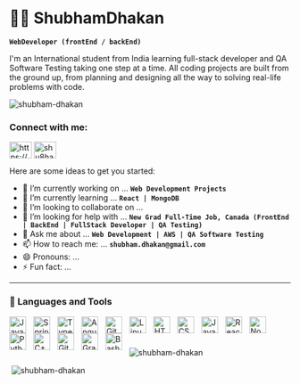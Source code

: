 # 🏄‍♂️ ShubhamDhakan

**`WebDeveloper (frontEnd / backEnd)`**

I'm an International student from India learning full-stack developer and QA Software Testing taking one step at a time. All coding projects are built from the ground up, from planning and designing all the way to solving real-life problems with code. 

<p align="left"> <img src="https://komarev.com/ghpvc/?username=shubham-dhakan&label=Profile%20views&color=0e75b6&style=flat" alt="shubham-dhakan" /> </p>

<h3 align="left">Connect with me:</h3>
<p align="left">
<a href="https://www.linkedin.com/in/shubham-dhakan-4973011a0" target="blank"><img align="center" src="https://raw.githubusercontent.com/rahuldkjain/github-profile-readme-generator/master/src/images/icons/Social/linked-in-alt.svg" alt="https://www.linkedin.com/in/shubham-dhakan-4973011a0/" height="30" width="40" /></a>
<a href="https://instagram.com/shu8hamdhakan" target="blank"><img align="center" src="https://raw.githubusercontent.com/rahuldkjain/github-profile-readme-generator/master/src/images/icons/Social/instagram.svg" alt="shu8hamdhakan" height="30" width="40" /></a>
</p>

Here are some ideas to get you started:

- 🔭 I’m currently working on ...   **` Web Development Projects `**
- 🌱 I’m currently learning ...     **` React | MongoDB `**  
- 👯 I’m looking to collaborate on ...      
- 🤔 I’m looking for help with ...          **` New Grad Full-Time Job, Canada (FrontEnd | BackEnd | FullStack Developer | QA Testing) `**
- 💬 Ask me about ...                       **` Web Development | AWS | QA Software Testing `**
- 📫 How to reach me: ...                   **` shubham.dhakan@gmail.com `**
- 😄 Pronouns: ...
- ⚡ Fun fact: ...




---

### 🧰 Languages and Tools

<img align="left" alt="Java" width="30px" style="padding-right:10px;" src="https://cdn.jsdelivr.net/gh/devicons/devicon/icons/java/java-original.svg"/>
<img align="left" alt="Spring" width="30px" style="padding-right:10px;" src="https://cdn.jsdelivr.net/gh/devicons/devicon/icons/spring/spring-original.svg" />
<img align="left" alt="TypeScript" width="30px" style="padding-right:10px;" src="https://cdn.jsdelivr.net/gh/devicons/devicon/icons/typescript/typescript-plain.svg" />
<img align="left" alt="Angular" width="30px" style="padding-right:10px;" src="https://cdn.jsdelivr.net/gh/devicons/devicon/icons/angularjs/angularjs-plain.svg" />
<img align="left" alt="Git" width="30px" style="padding-right:10px;" src="https://cdn.jsdelivr.net/gh/devicons/devicon/icons/git/git-original.svg" />
<img align="left" alt="Linux" width="30px" style="padding-right:10px;" src="https://cdn.jsdelivr.net/gh/devicons/devicon/icons/linux/linux-original.svg" />
<img align="left" alt="HTML" width="30px" style="padding-right:10px;" src="https://cdn.jsdelivr.net/gh/devicons/devicon/icons/html5/html5-plain.svg" />
<img align="left" alt="CSS" width="30px" style="padding-right:10px;" src="https://cdn.jsdelivr.net/gh/devicons/devicon/icons/css3/css3-plain.svg" />
<img align="left" alt="JavaScript" width="30px" style="padding-right:10px;" src="https://cdn.jsdelivr.net/gh/devicons/devicon/icons/javascript/javascript-plain.svg" />
<img align="left" alt="React" width="30px" style="padding-right:10px;" src="https://cdn.jsdelivr.net/gh/devicons/devicon/icons/react/react-original.svg" />
<img align="left" alt="NodeJS" width="30px" style="padding-right:10px;" src="https://cdn.jsdelivr.net/gh/devicons/devicon/icons/nodejs/nodejs-original.svg" />
<img align="left" alt="Python" width="30px" style="padding-right:10px;" src="https://cdn.jsdelivr.net/gh/devicons/devicon/icons/python/python-plain.svg" />
<img align="left" alt="C++" width="30px" style="padding-right:10px;" src="https://cdn.jsdelivr.net/gh/devicons/devicon/icons/cplusplus/cplusplus-line.svg" />
<img align="left" alt="GitHub" width="30px" style="padding-right:10px;" src="https://cdn.jsdelivr.net/gh/devicons/devicon/icons/github/github-original.svg" />
<img align="left" alt="Gradle" width="30px" style="padding-right:10px;" src="https://cdn.jsdelivr.net/gh/devicons/devicon/icons/gradle/gradle-plain.svg" />
<img align="left" alt="Bash" width="30px" style="padding-right:10px;" src="https://cdn.jsdelivr.net/gh/devicons/devicon/icons/bash/bash-original.svg" />
<br/>

#

<p><img align="center" src="https://github-readme-stats.vercel.app/api/top-langs?username=shubham-dhakan&show_icons=true&locale=en&layout=compact" alt="shubham-dhakan" /></p>

<p>&nbsp;<img align="center" src="https://github-readme-stats.vercel.app/api?username=shubham-dhakan&show_icons=true&locale=en" alt="shubham-dhakan" /></p>
